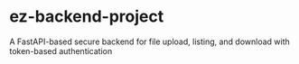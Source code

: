 # ez-backend-project
A FastAPI-based secure backend for file upload, listing, and download with token-based authentication
